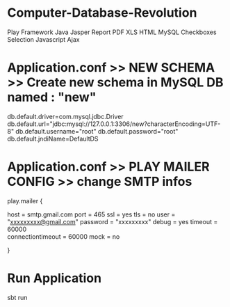 # Computer-Database-Revolution
Play Framework Java Jasper Report PDF XLS HTML MySQL Checkboxes Selection Javascript Ajax

# Application.conf >> NEW SCHEMA >> Create new schema in MySQL DB named :  "new" 
db.default.driver=com.mysql.jdbc.Driver    
db.default.url="jdbc:mysql://127.0.0.1:3306/new?characterEncoding=UTF-8"
db.default.username="root"
db.default.password="root"
db.default.jndiName=DefaultDS

# Application.conf >> PLAY MAILER CONFIG >> change SMTP infos 
play.mailer 
{

  host              =  smtp.gmail.com 
  port              =  465
  ssl               =  yes
  tls               =  no
  user              =  "xxxxxxxxx@gmail.com"
  password          =  "xxxxxxxxx"
  debug             =  yes
  timeout           =  60000  
  connectiontimeout =  60000
  mock              =  no
  
}

# Run Application
sbt run
